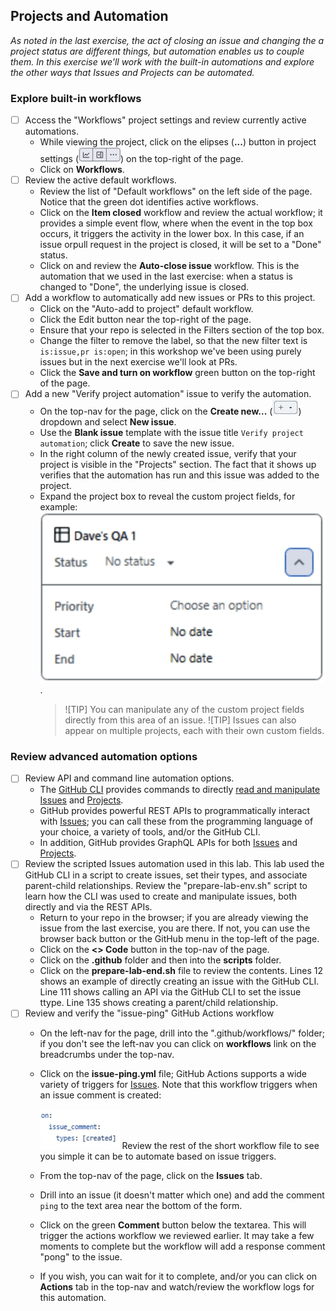 ## Projects and Automation
_As noted in the last exercise, the act of closing an issue and changing the a project status are different things, but automation enables us to couple them. In this exercise we'll work with the built-in automations and explore the other ways that Issues and Projects can be automated._

### Explore built-in workflows
- [ ] Access the "Workflows" project settings and review currently active automations.
  - While viewing the project, click on the elipses (**...**) button in project settings (![Project settings](./images/project-settings.jpeg)) on the top-right of the page.
  - Click on **Workflows**.
- [ ] Review the active default workflows.
  - Review the list of "Default workflows" on the left side of the page.  Notice that the green dot identifies active workflows.
  - Click on the **Item closed** workflow and review the actual workflow; it provides a simple event flow, where when the event in the top box occurs, it triggers the activity in the lower box.  In this case, if an issue orpull request in the project is closed, it will be set to a "Done" status.
  - Click on and review the **Auto-close issue** workflow.  This is the automation that we used in the last exercise: when a status is changed to "Done", the underlying issue is closed.
- [ ] Add a workflow to automatically add new issues or PRs to this project.
  - Click on the "Auto-add to project" default workflow.
  - Click the Edit button near the top-right of the page.
  - Ensure that your repo is selected in the Filters section of the top box.
  - Change the filter to remove the label, so that the new filter text is `is:issue,pr is:open`; in this workshop we've been using purely issues but in the next exercise we'll look at PRs.
  - Click the **Save and turn on workflow** green button on the top-right of the page.
- [ ] Add a new "Verify project automation" issue to verify the automation.
  - On the top-nav for the page, click on the **Create new...** (![+](./images/create-new.jpeg)) dropdown and select **New issue**.
  - Use the **Blank issue** template with the issue title `Verify project automation`; click **Create** to save the new issue.
  - In the right column of the newly created issue, verify that your project is visible in the "Projects" section.  The fact that it shows up verifies that the automation has run and this issue was added to the project.
  - Expand the project box to reveal the custom project fields, for example:
    ![Project fields example](./images/project-fields.jpeg).
    > ![TIP]
    > You can manipulate any of the custom project fields directly from this area of an issue. 
    > ![TIP]
    > Issues can also appear on multiple projects, each with their own custom fields. 

### Review advanced automation options
- [ ] Review API and command line automation options.
  - The [GitHub CLI](https://cli.github.com/) provides commands to directly [read and manipulate Issues](https://cli.github.com/manual/gh_issue) and [Projects](https://cli.github.com/manual/gh_project).
  - GitHub provides powerful REST APIs to programmatically interact with [Issues](https://docs.github.com/en/rest/issues); you can call these from the programming language of your choice, a variety of tools, and/or the GitHub CLI.
  - In addition, GitHub provides GraphQL APIs for both [Issues](https://docs.github.com/en/issues/planning-and-tracking-with-projects/automating-your-project/using-the-api-to-manage-projects) and [Projects](https://docs.github.com/en/issues/planning-and-tracking-with-projects/automating-your-project/using-the-api-to-manage-projects).
- [ ] Review the scripted Issues automation used in this lab.
  This lab used the GitHub CLI in a script to create issues, set their types, and associate parent-child relationships.  Review the "prepare-lab-env.sh" script to learn how the CLI was used to create and manipulate issues, both directly and via the REST APIs.
  - Return to your repo in the browser; if you are already viewing the issue from the last exercise, you are there.  If not, you can use the browser back button or the GitHub menu in the top-left of the page.
  - Click on the **<> Code** button in the top-nav of the page.
  - Click on the **.github** folder and then into the **scripts** folder.
  - Click on the **prepare-lab-end.sh** file to review the contents. Lines 12 shows an example of directly creating an issue with the GitHub CLI.  Line 111 shows calling an API via the GitHub CLI to set the issue ttype.  Line 135 shows creating a parent/child relationship.
- [ ] Review and verify the "issue-ping" GitHub Actions workflow
  - On the left-nav for the page, drill into the ".github/workflows/" folder; if you don't see the left-nav you can click on **workflows** link on the breadcrumbs under the top-nav.
  - Click on the **issue-ping.yml** file; GitHub Actions supports a wide variety of triggers for [Issues](https://docs.github.com/en/actions/writing-workflows/choosing-when-your-workflow-runs/events-that-trigger-workflows#issues).  Note that this workflow triggers when an issue comment is created:
  
    ![Action trigger code](./images/action-trigger.jpeg)
    Review the rest of the short workflow file to see you simple it can be to automate based on issue triggers.
  - From the top-nav of the page, click on the **Issues** tab.
  - Drill into an issue (it doesn't matter which one) and add the comment `ping` to the text area near the bottom of the form.
  - Click on the green **Comment** button below the textarea.  This will trigger the actions workflow we reviewed earlier.  It may take a few moments to complete but the workflow will add a response comment "pong" to the issue.
  - If you wish, you can wait for it to complete, and/or you can click on **Actions** tab in the top-nav and watch/review the workflow logs for this automation.

